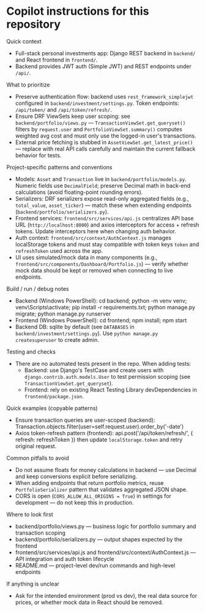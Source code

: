 <!--
Short, focused instructions for AI code assistants working in this repository.
Keep this file concise (20–50 lines) and reference concrete files/locations.
-->
# Copilot instructions for this repository

Quick context
- Full-stack personal investments app: Django REST backend in `backend/` and React frontend in `frontend/`.
- Backend provides JWT auth (Simple JWT) and REST endpoints under `/api/`.

What to prioritize
- Preserve authentication flow: backend uses `rest_framework_simplejwt` configured in `backend/investment/settings.py`. Token endpoints: `/api/token/` and `/api/token/refresh/`.
- Ensure DRF ViewSets keep user scoping: see `backend/portfolio/views.py` — `TransactionViewSet.get_queryset()` filters by `request.user` and `PortfolioViewSet.summary()` computes weighted avg cost and must only use the logged-in user's transactions.
- External price fetching is stubbed in `AssetViewSet.get_latest_price()` — replace with real API calls carefully and maintain the current fallback behavior for tests.

Project-specific patterns and conventions
- Models: `Asset` and `Transaction` live in `backend/portfolio/models.py`. Numeric fields use `DecimalField`; preserve Decimal math in back-end calculations (avoid floating-point rounding errors).
- Serializers: DRF serializers expose read-only aggregated fields (e.g., `total_value`, `asset_ticker`) — match these when extending endpoints (`backend/portfolio/serializers.py`).
- Frontend services: `frontend/src/services/api.js` centralizes API base URL (`http://localhost:8000`) and axios interceptors for access + refresh tokens. Update interceptors here when changing auth behavior.
- Auth context: `frontend/src/context/AuthContext.js` manages localStorage tokens and must stay compatible with token keys `token` and `refreshToken` used across the app.
- UI uses simulated/mock data in many components (e.g., `frontend/src/components/Dashboard/Portfolio.js`) — verify whether mock data should be kept or removed when connecting to live endpoints.

Build / run / debug notes
- Backend (Windows PowerShell):
  cd backend; python -m venv venv; venv\Scripts\activate; pip install -r requirements.txt; python manage.py migrate; python manage.py runserver
- Frontend (Windows PowerShell):
  cd frontend; npm install; npm start
- Backend DB: sqlite by default (see `DATABASES` in `backend/investment/settings.py`). Use `python manage.py createsuperuser` to create admin.

Testing and checks
- There are no automated tests present in the repo. When adding tests:
  - Backend: use Django's TestCase and create users with `django.contrib.auth.models.User` to test permission scoping (see `TransactionViewSet.get_queryset`).
  - Frontend: rely on existing React Testing Library devDependencies in `frontend/package.json`.

Quick examples (copyable patterns)
- Ensure transaction queries are user-scoped (backend):
  Transaction.objects.filter(user=self.request.user).order_by('-date')
- Axios token-refresh pattern (frontend):
  api.post('/api/token/refresh/', { refresh: refreshToken }) then update `localStorage.token` and retry original request.

Common pitfalls to avoid
- Do not assume floats for money calculations in backend — use Decimal and keep conversions explicit before serializing.
- When adding endpoints that return portfolio metrics, reuse `PortfolioSerializer` pattern that validates aggregated JSON shape.
- CORS is open (`CORS_ALLOW_ALL_ORIGINS = True`) in settings for development — do not keep this in production.

Where to look first
- backend/portfolio/views.py — business logic for portfolio summary and transaction scoping
- backend/portfolio/serializers.py — output shapes expected by the frontend
- frontend/src/services/api.js and frontend/src/context/AuthContext.js — API integration and auth token lifecycle
- README.md — project-level dev/run commands and high-level endpoints

If anything is unclear
- Ask for the intended environment (prod vs dev), the real data source for prices, or whether mock data in React should be removed.
